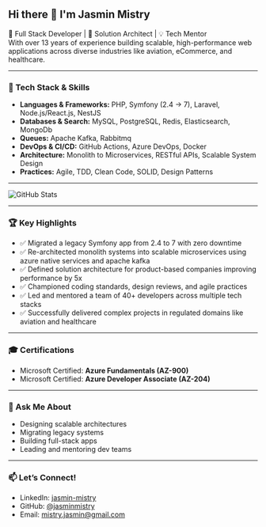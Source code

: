 ## Hi there 👋 I'm Jasmin Mistry

🚀 Full Stack Developer | 🧠 Solution Architect | 💡 Tech Mentor  
With over 13 years of experience building scalable, high-performance web applications across diverse industries like aviation, eCommerce, and healthcare.

---

### 🔧 Tech Stack & Skills
- **Languages & Frameworks:** PHP, Symfony (2.4 → 7), Laravel, Node.js/React.js, NestJS
- **Databases & Search:** MySQL, PostgreSQL, Redis, Elasticsearch, MongoDb
- **Queues:** Apache Kafka, Rabbitmq  
- **DevOps & CI/CD:** GitHub Actions, Azure DevOps, Docker  
- **Architecture:** Monolith to Microservices, RESTful APIs, Scalable System Design  
- **Practices:** Agile, TDD, Clean Code, SOLID, Design Patterns

---
![GitHub Stats](https://github-actions-alpha.vercel.app/api?username=jasminmistry&count_private=true&show_icons=true)

---

### 🏆 Key Highlights
- ✅ Migrated a legacy Symfony app from 2.4 to 7 with zero downtime  
- ✅ Re-architected monolith systems into scalable microservices using azure native services and apache kafka
- ✅ Defined solution architecture for product-based companies improving performance by 5x  
- ✅ Championed coding standards, design reviews, and agile practices  
- ✅ Led and mentored a team of 40+ developers across multiple tech stacks  
- ✅ Successfully delivered complex projects in regulated domains like aviation and healthcare

---

### 🎓 Certifications
- Microsoft Certified: **Azure Fundamentals (AZ-900)**  
- Microsoft Certified: **Azure Developer Associate (AZ-204)**

---

### 💬 Ask Me About
- Designing scalable architectures  
- Migrating legacy systems  
- Building full-stack apps  
- Leading and mentoring dev teams  

---

### 📫 Let’s Connect!
- LinkedIn: [jasmin-mistry](https://www.linkedin.com/in/jasmin-mistry)
- GitHub: [@jasminmistry](https://github.com/jasminmistry)
- Email: [mistry.jasmin@gmail.com](mailto:mistry.jasmin@gmail.com)
